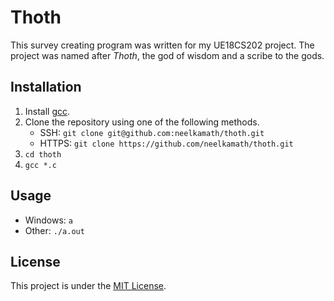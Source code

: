 # Thoth

This survey creating program was written for my UE18CS202 project. The project was named after _Thoth_, the god of wisdom and a scribe to the gods.

## Installation

1. Install [gcc](https://gcc.gnu.org/install/).
1. Clone the repository using one of the following methods.
    - SSH: `git clone git@github.com:neelkamath/thoth.git`
    - HTTPS: `git clone https://github.com/neelkamath/thoth.git`
1. `cd thoth`
1. `gcc *.c`

## Usage

- Windows: `a`
- Other: `./a.out`

## License

This project is under the [MIT License](LICENSE).